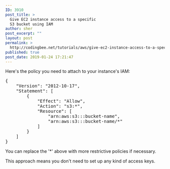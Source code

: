 ```yaml
---
ID: 3910
post_title: >
  Give EC2 instance access to a specific
  S3 bucket using IAM
author: sher
post_excerpt: ""
layout: post
permalink: >
  http://codingbee.net/tutorials/aws/give-ec2-instance-access-to-a-specific-s3-bucket-using-iam
published: true
post_date: 2019-01-24 17:21:47
---
```

Here's the policy you need to attach to your instance's IAM:


<pre>
{
    "Version": "2012-10-17",
    "Statement": [
        {
            "Effect": "Allow",
            "Action": "s3:*",
            "Resource": [
                "arn:aws:s3:::bucket-name",
                "arn:aws:s3:::bucket-name/*"
            ]
        }
    ]
}
</pre>

You can replace the '*' above with more restrictive policies if necessary. 


This approach means you don't need to set up any kind of access keys.